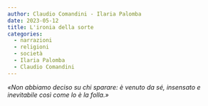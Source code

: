 ```yaml
---
author: Claudio Comandini - Ilaria Palomba
date: 2023-05-12 
title: L'ironia della sorte
categories:
  - narrazioni
  - religioni
  - società
  - Ilaria Palomba
  - Claudio Comandini
---
```


*«Non abbiamo deciso su chi sparare: è venuto da sé, insensato e inevitabile così come lo è la folla.»*

